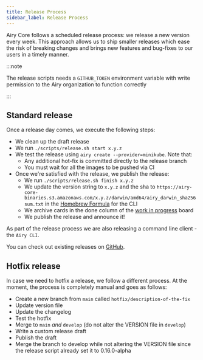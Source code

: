 ```yaml
---
title: Release Process
sidebar_label: Release Process
---
```


Airy Core follows a scheduled release process: we release a new version every
week. This approach allows us to ship smaller releases which ease the risk of
breaking changes and brings new features and bug-fixes to our users in a timely
manner.

:::note

The release scripts needs a `GITHUB_TOKEN` environment variable with write
permission to the Airy organization to function correctly

:::

## Standard release

Once a release day comes, we execute the following steps:

- We clean up the draft release
- We run `./scripts/release.sh start x.y.z`
- We test the release using `airy create --provider=minikube`. Note that:
  - Any additional hot-fix is committed directly to the release branch
  - You must wait for all the images to be pushed via CI
- Once we're satisfied with the release, we publish the release:
  - We run `./scripts/release.sh finish x.y.z`
  - We update the version string to `x.y.z` and the sha to `https://airy-core-binaries.s3.amazonaws.com/x.y.z/darwin/amd64/airy_darwin_sha256sum.txt` in the [Homebrew
    Formula](https://github.com/airyhq/homebrew-airy/blob/main/Formula/cli.rb)
    for the CLI
  - We archive cards in the done column of the [work in progress](https://github.com/airyhq/airy/projects/1) board
  - We publish the release and announce it!

As part of the release process we are also releasing a command line client - the
`Airy CLI`.

You can check out existing releases on
[GitHub](https://github.com/airyhq/airy/releases).

## Hotfix release

In case we need to hotfix a release, we follow a different process. At the
moment, the process is completely manual and goes as follows:

- Create a new branch from `main` called `hotfix/description-of-the-fix`
- Update version file
- Update the changelog
- Test the hotfix
- Merge to `main` _and_ `develop` (do not alter the VERSION file in `develop`)
- Write a custom release draft
- Publish the draft
- Merge the branch to develop while not altering the VERSION file since the
  release script already set it to 0.16.0-alpha
